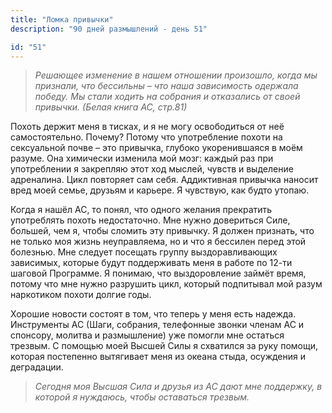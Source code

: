 ```yaml
---
title: "Ломка привычки"
description: "90 дней размышлений - день 51"

id: "51"
---
```


> _Решающее изменение в нашем отношении произошло, когда мы признали, что
> бессильны – что наша зависимость одержала победу. Мы стали ходить на
> собрания и отказались от своей привычки._ _(Белая книга АС, стр.81)_

Похоть держит меня в тисках, и я не могу освободиться от неё самостоятельно.
Почему? Потому что употребление похоти на сексуальной почве – это привычка,
глубоко укоренившаяся в моём разуме. Она химически изменила мой мозг: каждый
раз при употреблении я закрепляю этот ход мыслей, чувств и выделение
адреналина. Цикл повторяет сам себя. Аддиктивная привычка наносит вред моей
семье, друзьям и карьере. Я чувствую, как будто утопаю.

Когда я нашёл АС, то понял, что одного желания прекратить употреблять похоть
недостаточно. Мне нужно довериться Силе, большей, чем я, чтобы сломить эту
привычку. Я должен признать, что не только моя жизнь неуправляема, но и что я
бессилен перед этой болезнью. Мне следует посещать группу выздоравливающих
зависимых, которые будут поддерживать меня в работе по 12-ти шаговой
Программе. Я понимаю, что выздоровление займёт время, потому что мне нужно
разрушить цикл, который подпитывал мой разум наркотиком похоти долгие годы.

Хорошие новости состоят в том, что теперь у меня есть надежда. Инструменты АС
(Шаги, собрания, телефонные звонки членам АС и спонсору, молитва и
размышление) уже помогли мне остаться трезвым. С помощью моей Высшей Силы я
схватился за руку помощи, которая постепенно вытягивает меня из океана стыда,
осуждения и деградации.

> _Сегодня моя Высшая Сила и друзья из АС дают мне поддержку, в которой я
> нуждаюсь, чтобы оставаться трезвым._
